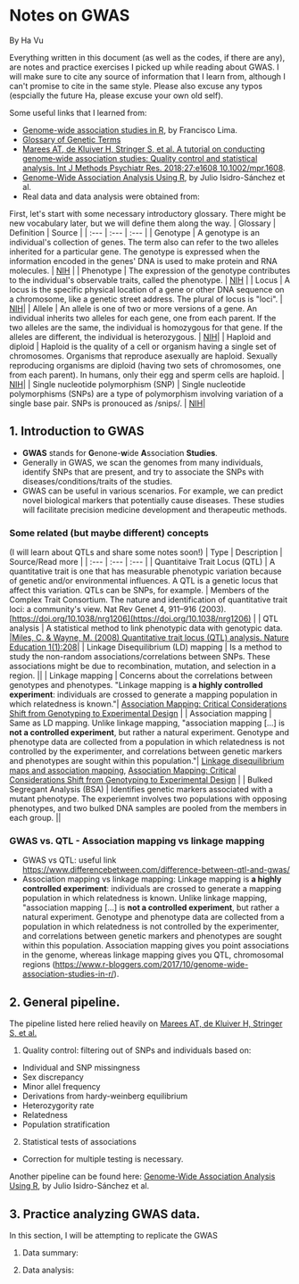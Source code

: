 # Notes on GWAS
By Ha Vu

Everything written in this document (as well as the codes, if there are any), are notes and practice exercises I picked up while reading about GWAS. I will make sure to cite any source of information that I learn from, although I can't promise to cite in the same style. Please also excuse any typos (espcially the future Ha, please excuse your own old self).

Some useful links that I learned from:
- [Genome-wide association studies in R](https://www.r-bloggers.com/2017/10/genome-wide-association-studies-in-r/), by Francisco Lima.
- [Glossary of Genetic Terms](https://www.genome.gov/genetics-glossary)
- [Marees AT, de Kluiver H, Stringer S, et al. A tutorial on conducting genome‐wide association studies: Quality control and statistical analysis. Int J Methods Psychiatr Res. 2018;27:e1608 10.1002/mpr.1608](https://www.ncbi.nlm.nih.gov/pmc/articles/PMC6001694/).
- [Genome-Wide Association Analysis Using R](https://pubmed.ncbi.nlm.nih.gov/28132152/), by Julio Isidro-Sánchez et al.
- Real data and data analysis were obtained from: 

First, let's start with some necessary introductory glossary. There might be new vocabulary later, but we will define them along the way.
| Glossary     | Definition | Source     |
| :---        |    :---   |          :--- |
| Genotype      | A genotype is an individual's collection of genes. The term also can refer to the two alleles inherited for a particular gene. The genotype is expressed when the information encoded in the genes' DNA is used to make protein and RNA molecules.      | [NIH](https://www.genome.gov/genetics-glossary/genotype)   |
| Phenotype   | The expression of the genotype contributes to the individual's observable traits, called the phenotype.        | [NIH](https://www.genome.gov/genetics-glossary/genotype)      |
| Locus | A locus is the specific physical location of a gene or other DNA sequence on a chromosome, like a genetic street address. The plural of locus is "loci". | [NIH](https://www.genome.gov/genetics-glossary/Locus)|
| Allele | An allele is one of two or more versions of a gene. An individual inherits two alleles for each gene, one from each parent. If the two alleles are the same, the individual is homozygous for that gene. If the alleles are different, the individual is heterozygous. | [NIH](https://www.genome.gov/genetics-glossary/Allele)|
| Haploid and diploid | Haploid is the quality of a cell or organism having a single set of chromosomes. Organisms that reproduce asexually are haploid. Sexually reproducing organisms are diploid (having two sets of chromosomes, one from each parent). In humans, only their egg and sperm cells are haploid. | [NIH](https://www.genome.gov/genetics-glossary/haploid)|
| Single nucleotide polymorphism (SNP) | Single nucleotide polymorphisms (SNPs) are a type of polymorphism involving variation of a single base pair. SNPs is pronouced as /snips/. | [NIH](https://www.genome.gov/genetics-glossary/Single-Nucleotide-Polymorphisms)|


## 1. Introduction to GWAS
- **GWAS** stands for **G**enone-**w**ide **A**ssociation **Studies**.
- Generally in GWAS, we scan the genomes from many individuals, identify SNPs that are present, and try to associate the SNPs with diseases/conditions/traits of the studies.
- GWAS can be useful in various scenarios. For example, we can predict novel biological markers that potentially cause diseases. These studies will facilitate precision medicine development and therapeutic methods.

### Some related (but maybe different) concepts

(I will learn about QTLs and share some notes soon!)
| Type     | Description | Source/Read more  |
| :---        |    :---   |          :--- |
| Quantitaive Trait Locus (QTL) | A quantitative trait is one that has measurable phenotypic variation because of genetic and/or environmental influences. A QTL is a genetic locus that affect this variation. QTLs can be SNPs, for example. | Members of the Complex Trait Consortium. The nature and identification of quantitative trait loci: a community's view. Nat Rev Genet 4, 911–916 (2003). [https://doi.org/10.1038/nrg1206](https://doi.org/10.1038/nrg1206) |
| QTL analysis | A statistical method to link phenotypic data with genotypic data. |[Miles, C. & Wayne, M. (2008) Quantitative trait locus (QTL) analysis. Nature Education 1(1):208](https://www.nature.com/scitable/topicpage/quantitative-trait-locus-qtl-analysis-53904/)|
| Linkage Disequilibrium (LD) mapping | Is a method to study the non-random associations/correlations between SNPs. These associations might be due to recombination, mutation, and selection in a region. ||
| Linkage mapping | Concerns about the correlations between genotypes and phenotypes. "Linkage mapping is **a highly controlled experiment**: individuals are crossed to generate a mapping population in which relatedness is known."| [Association Mapping: Critical Considerations Shift from Genotyping to Experimental Design](https://www.ncbi.nlm.nih.gov/pmc/articles/PMC2751942/) |
| Association mapping | Same as LD mapping. Unlike linkage mapping, "association mapping [...] is **not a controlled experiment**, but rather a natural experiment. Genotype and phenotype data are collected from a population in which relatedness is not controlled by the experimenter, and correlations between genetic markers and phenotypes are sought within this population."| [Linkage disequilibrium maps and association mapping](https://www.ncbi.nlm.nih.gov/pmc/articles/PMC1137007/), [Association Mapping: Critical Considerations Shift from Genotyping to Experimental Design](https://www.ncbi.nlm.nih.gov/pmc/articles/PMC2751942/) |
| Bulked Segregant Analysis (BSA) | Identifies genetic markers associated with a mutant phenotype. The experiemnt involves two populations with opposing phenotypes, and two bulked DNA samples are pooled from the members in each group. ||

### GWAS vs. QTL - Association mapping vs linkage mapping
- GWAS vs QTL: useful link https://www.differencebetween.com/difference-between-qtl-and-gwas/
- Association mapping vs linkage mapping: Linkage mapping is **a highly controlled experiment**: individuals are crossed to generate a mapping population in which relatedness is known. Unlike linkage mapping, "association mapping [...] is **not a controlled experiment**, but rather a natural experiment. Genotype and phenotype data are collected from a population in which relatedness is not controlled by the experimenter, and correlations between genetic markers and phenotypes are sought within this population. Association mapping gives you point associations in the genome, whereas linkage mapping gives you QTL, chromosomal regions (https://www.r-bloggers.com/2017/10/genome-wide-association-studies-in-r/).

## 2. General pipeline.
The pipeline listed here relied heavily on [Marees AT, de Kluiver H, Stringer S, et al.](https://www.ncbi.nlm.nih.gov/pmc/articles/PMC6001694/) 
1. Quality control: filtering out of SNPs and individuals based on:
- Individual and SNP missingness
- Sex discrepancy
- Minor allel frequency
- Derivations from hardy-weinberg equilibrium
- Heterozygority rate
- Relatedness
- Population stratification
2. Statistical tests of associations
- Correction for multiple testing is necessary.

Another pipeline can be found here: [Genome-Wide Association Analysis Using R](https://pubmed.ncbi.nlm.nih.gov/28132152/), by Julio Isidro-Sánchez et al.


## 3. Practice analyzing GWAS data.
In this section, I will be attempting to replicate the GWAS 

1. Data summary:

2. Data analysis:

